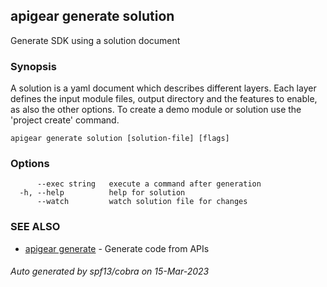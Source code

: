 ## apigear generate solution

Generate SDK using a solution document

### Synopsis

A solution is a yaml document which describes different layers. 
Each layer defines the input module files, output directory and the features to enable, 
as also the other options. To create a demo module or solution use the 'project create' command.

```
apigear generate solution [solution-file] [flags]
```

### Options

```
      --exec string   execute a command after generation
  -h, --help          help for solution
      --watch         watch solution file for changes
```

### SEE ALSO

* [apigear generate](apigear_generate.md)	 - Generate code from APIs

###### Auto generated by spf13/cobra on 15-Mar-2023
